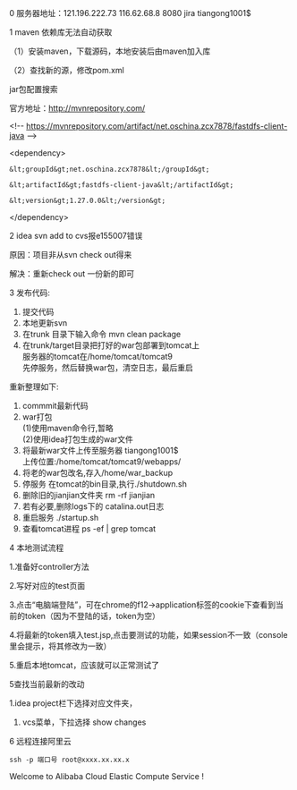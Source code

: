 0 服务器地址：121.196.222.73   116.62.68.8 8080 jira
tiangong1001$

1 maven 依赖库无法自动获取

（1）安装maven，下载源码，本地安装后由maven加入库

（2）查找新的源，修改pom.xml

jar包配置搜索 

官方地址：http://mvnrepository.com/



&lt;!-- https://mvnrepository.com/artifact/net.oschina.zcx7878/fastdfs-client-java --&gt;

&lt;dependency&gt;

    &lt;groupId&gt;net.oschina.zcx7878&lt;/groupId&gt;

    &lt;artifactId&gt;fastdfs-client-java&lt;/artifactId&gt;

    &lt;version&gt;1.27.0.0&lt;/version&gt;

&lt;/dependency&gt;



2 idea svn add to cvs报e155007错误

原因：项目非从svn check out得来

解决：重新check out 一份新的即可

3 发布代码:  
1. 提交代码  
2. 本地更新svn  
3. 在trunk 目录下输入命令 mvn clean package  
4. 在trunk/target目录把打好的war包部署到tomcat上  
服务器的tomcat在/home/tomcat/tomcat9  
先停服务，然后替换war包，清空日志，最后重启

重新整理如下:  
1. commmit最新代码  
2. war打包  
  \(1\)使用maven命令行,暂略  
  \(2\)使用idea打包生成的war文件  
3. 将最新war文件上传至服务器 tiangong1001$  
  上传位置:/home/tomcat/tomcat9/webapps/  
4. 将老的war包改名,存入/home/war\_backup  
5. 停服务 在tomcat的bin目录,执行./shutdown.sh  
6. 删除旧的jianjian文件夹 rm -rf jianjian  
7. 若有必要,删除logs下的 catalina.out日志  
8. 重启服务 ./startup.sh  
9. 查看tomcat进程 ps -ef \| grep tomcat

4 本地测试流程

1.准备好controller方法

2.写好对应的test页面

3.点击“电脑端登陆”，可在chrome的f12-&gt;application标签的cookie下查看到当前的token（因为不登陆的话，token为空）

4.将最新的token填入test.jsp,点击要测试的功能，如果session不一致（console里会提示，将其修改为一致）

5.重启本地tomcat，应该就可以正常测试了

5查找当前最新的改动

1.idea project栏下选择对应文件夹，

1. vcs菜单，下拉选择 show changes

6 远程连接阿里云

```
ssh -p 端口号 root@xxxx.xx.xx.x
```

Welcome to Alibaba Cloud Elastic Compute Service !

